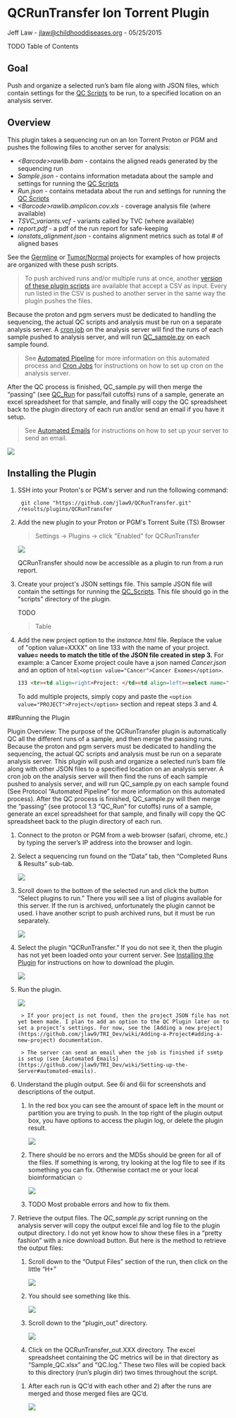 # QCRunTransfer Ion Torrent Plugin

Jeff Law - jlaw@childhooddiseases.org - 05/25/2015

TODO Table of Contents

## Goal
Push and organize a selected run’s bam file along with JSON files, which contain settings for the [QC Scripts](https://github.com/jlaw9/TRI_Scripts/wiki) to be run, to a specified location on an analysis server. 

## Overview
This plugin takes a sequencing run on an Ion Torrent Proton or PGM and pushes the following files to another server for analysis:
- *\<Barcode\>rawlib.bam* - contains the aligned reads generated by the sequencing run
- *Sample.json* - contains information metadata about the sample and settings for running the [QC Scripts](https://github.com/jlaw9/TRI_Scripts)
- *Run.json* - contains metadata about the run and settings for running the [QC Scripts](https://github.com/jlaw9/TRI_Scripts)
- *\<Barcode\>rawlib.amplicon.cov.xls* - coverage analysis file (where available)
- *TSVC_variants.vcf* - variants called by TVC (where available)
- *report.pdf* - a pdf of the run report for safe-keeping 
- *ionstats_alignment.json* - contains alignment metrics such as total # of aligned bases

See the [Germline](https://github.com/jlaw9/TRI_Scripts/wiki/1.1-Organize-Sequencing-Files#germline-only-project) or [Tumor/Normal](https://github.com/jlaw9/TRI_Scripts/wiki/1.1-Organize-Sequencing-Files#tumornormal-project) projects for examples of how projects are organized with these push scripts.

> To push archived runs and/or multiple runs at once, another [version of these plugin scripts](https://github.com/jlaw9/TRI_Dev/tree/master/Push) are available that accept a CSV as input.
> Every run listed in the CSV is pushed to another server in the same way the plugin pushes the files.

Because the proton and pgm servers must be dedicated to handling the sequencing, the actual QC scripts and analysis must be run on a separate analysis server. A [cron job](https://github.com/jlaw9/TRI_Dev/wiki/Setting-up-the-Server#cron-jobs) on the analysis server will find the runs of each sample pushed to analysis server, and will run [QC_sample.py](https://github.com/jlaw9/TRI_Scripts/blob/master/QC/QC_sample.py) on each sample found.

> See [Automated Pipeline](https://github.com/jlaw9/TRI_Scripts/wiki/Automated_Scripts) for more information on this automated process and [Cron Jobs](https://github.com/jlaw9/TRI_Dev/wiki/Setting-up-the-Server#cron-jobs) for instructions on how to set up cron on the analysis server. 

After the QC process is finished, QC_sample.py will then merge the “passing” (see [QC_Run](https://github.com/jlaw9/TRI_Scripts/wiki/1.3-QC-Run) for pass/fail cutoffs) runs of a sample, generate an excel spreadsheet for that sample, and finally will copy the QC spreadsheet back to the plugin directory of each run and/or send an email if you have it setup.

> See [Automated Emails](https://github.com/jlaw9/TRI_Dev/wiki/Setting-up-the-Server#automated-emails) for instructions on how to set up your server to send an email.

![](pluginMedia/img/1.png)


## Installing the Plugin

1. SSH into your Proton's or PGM's server and run the following command:

		git clone "https://github.com/jlaw9/QCRunTransfer.git" /results/plugins/QCRunTransfer

1. Add the new plugin to your Proton or PGM's Torrent Suite (TS) Browser

	> Settings -> Plugins -> click "Enabled" for QCRunTransfer

	![](pluginMedia/img/Add_TS_Plugin.png)

	QCRunTransfer should now be accessible as a plugin to run from a run report.

1. Create your project's JSON settings file. This sample JSON file will contain the settings for running the [QC_Scripts](https://github.com/jlaw9/TRI_Scripts/tree/master/QC). This file should go in the "scripts" directory of the plugin.

	TODO
	> Table

1. Add the new project option to the _instance.html_ file. 
Replace the value of "option value=XXXX" on line 133 with the name of your project. 
**value= needs to match the title of the JSON file created in step 3.** For example: a Cancer Exome project coule have a json named _Cancer.json_ and an option of `html<option value="Cancer">Cancer Exomes</option>`.

	```html
	133 <tr><td align=right>Project: </td><td align=left><select name="project"><option value="TUMOR_NORMAL_PROJECT">Tumor Normal Project</option><option value="GERMLINE_PGM_PROJECT">Germline PGM Project</option></select></tr>
	```

	To add multiple projects, simply copy and paste the `<option value="PROJECT">Project</option>` section and repeat steps 3 and 4.


##Running the Plugin

Plugin Overview: The purpose of the QCRunTransfer plugin is automatically QC all the different runs of a sample, and then merge the passing runs. 
Because the proton and pgm servers must be dedicated to handling the sequencing, the actual QC scripts and analysis must be run on a separate analysis server. 
This plugin will push and organize a selected run’s bam file along with other JSON files to a specified location on an analysis server. 
A cron job on the analysis server will then find the runs of each sample pushed to analysis server, and will run QC_sample.py on each sample found (See Protocol “Automated Pipeline” for more information on this automated process). 
After the QC process is finished, QC_sample.py will then merge the “passing” (see protocol 1.3 “QC_Run” for cutoffs) runs of a sample, generate an excel spreadsheet for that sample, and finally will copy the QC spreadsheet back to the plugin directory of each run. 


1. Connect to the proton or PGM from a web browser (safari,
chrome, etc.) by typing the server’s IP address into the browser and
login.

1. Select a sequencing run found on the “Data” tab, then
“Completed Runs & Results” sub-tab.

	![](pluginMedia/img/2.png)

1. Scroll down to the bottom of the selected run and click
the button “Select plugins to run.” There you will see a list of plugins
available for this server. If the run is archived, unfortunately the
plugin cannot be used. I have another script to push archived runs, but
it must be run separately.

	![](pluginMedia/img/3.png)

1. Select the plugin “QCRunTransfer.” If you do not see it,
then the plugin has not yet been loaded onto your current server. See
[Installing the Plugin](#installing-the-plugin) for instructions on how to download the
plugin.

	![](pluginMedia/img/4.png)

1. Run the plugin. 

	![](pluginMedia/img/5.png)

	
		> If your project is not found, then the project JSON file has not yet been made. I plan to add an option to the QC Plugin later on to set a project’s settings. For now, see the [Adding a new project](https://github.com/jlaw9/TRI_Dev/wiki/Adding-a-Project#adding-a-new-project) documentation.

		> The server can send an email when the job is finished if ssmtp is setup (see [Automated Emails](https://github.com/jlaw9/TRI_Dev/wiki/Setting-up-the-Server#automated-emails).


1. Understand the plugin output. See 6i and 6ii for screenshots and descriptions of the output.

	1. In the red box you can see the amount of space left in the mount or partition you are trying to push. 
	In the top right of the plugin output box, you have options to access the plugin log, or delete the plugin result.

		![](pluginMedia/img/6A.png)

	1. There should be no errors and the MD5s should be green for all of the files. 
	If something is wrong, try looking at the log file to see if its something you can fix. 
	Otherwise contact me or your local bioinformatician ☺

		![](pluginMedia/img/6B.png)
	
	1. TODO Most probable errors and how to fix them.

1. Retrieve the output files. The *QC\_sample.py* script
running on the analysis server will copy the output excel file and log
file to the plugin output directory. I do not yet know how to show these
files in a “pretty fashion” with a nice download button. But here is the
method to retrieve the output files:

	1. Scroll down to the “Output Files” section of the run, then click on the little “H+”

		![](pluginMedia/img/7A.png)

	1. You should see something like this.

		![](pluginMedia/img/7B.png)

	1. Scroll down to the “plugin_out” directory.

		![](pluginMedia/img/7C.png)

	1. Click on the QCRunTransfer_out.XXX directory. 
	The excel spreadsheet containing the QC metrics will be in that directory as “Sample_QC.xlsx” and “QC.log.” 
	These two files will be copied back to this directory (run’s plugin dir) two times throughout the script. 
	1) After each run is QC’d with each other and 2) after the runs are merged and those merged files are QC’d.

		![](pluginMedia/img/7D.png)
